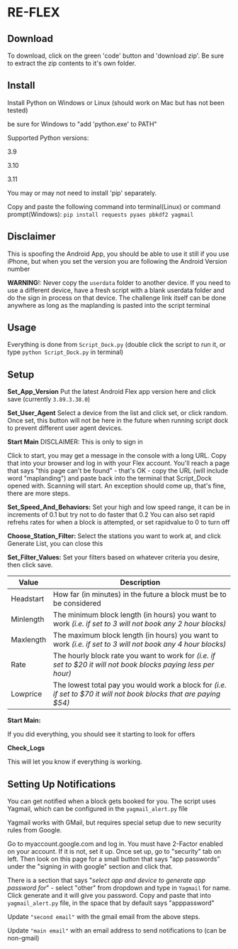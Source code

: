 
# RE-FLEX

## Download
To download, click on the green 'code' button and 'download zip'. Be sure to extract the zip contents to it's own folder.

## Install

Install Python on Windows or Linux (should work on Mac but has not been tested)

be sure for Windows to "add 'python.exe' to PATH"

Supported Python versions:

3.9

3.10

3.11

You may or may not need to install 'pip' separately.

Copy and paste the following command into terminal(Linux) or command prompt(Windows):
`pip install requests pyaes pbkdf2 yagmail`


## Disclaimer
This is spoofing the Android App, you should be able to use it still if you use iPhone, but when you set the version you are following the Android Version number

**WARNING**!: Never copy the `userdata` folder to another device. If you need to use a different device, have a fresh script with a blank userdata folder and do the sign in process on that device. The challenge link itself can be done anywhere as long as the maplanding is pasted into the script terminal

## Usage
Everything is done from `Script_Dock.py` (double click the script to run it, or type `python Script_Dock.py` in terminal)



## Setup

**Set_App_Version**
Put the latest Android Flex app version here and click save (currently `3.89.3.38.0`)

**Set_User_Agent**
Select a device from the list and click set, or click random. Once set, this button will not be here in the future when running script dock to prevent different user agent devices.

**Start Main**
DISCLAIMER: This is only to sign in

Click to start, you may get a message in the console with a long URL. Copy that into your browser and log in with your Flex account. You'll reach a page that says "this page can't be found" - that's OK - copy the URL (will include word "maplanding") and paste back into the terminal that Script_Dock opened with. Scanning will start. An exception should come up, that's fine, there are more steps.

**Set_Speed_And_Behaviors:**
Set your high and low speed range, it can be in increments of 0.1 but try not to do faster that 0.2
You can also set rapid refrehs rates for when a block is attempted, or set rapidvalue to 0 to turn off

**Choose_Station_Filter:**
Select the stations you want to work at, and click Generate List, you can close this


**Set_Filter_Values:**
Set your filters based on whatever criteria you desire, then click save. 


| Value | Description |
|--|--|
| Headstart | How far (in minutes) in the future a block must be to be considered  |
| Minlength | The minimum block length (in hours) you want to work *(i.e. if set to 3 will not book any 2 hour blocks)* |
| Maxlength | The maximum block length (in hours) you want to work *(i.e. if set to 3 will not book any 4 hour blocks)* |
| Rate | The hourly block rate you want to work for *(i.e. if set to $20 it will not book blocks paying less per hour)* |
| Lowprice | The lowest total pay you would work a block for *(i.e. if set to $70 it will not book blocks that are paying $54)* |

**Start Main:**

If you did everything, you should see it starting to look for offers

**Check_Logs**

This will let you know if everything is working.

## Setting Up Notifications
You can get notified when a block gets booked for you. The script uses Yagmail, which can be configured in the `yagmail_alert.py` file

Yagmail works with GMail, but requires special setup due to new security rules from Google. 

Go to myaccount.google.com and log in. You must have 2-Factor enabled on your account. If it is not, set it up. Once set up, go to "security" tab on left. Then look on this page for a small button that says "app passwords" under the "signing in with google" section and click that. 

There is a section that says "*select app and device to generate app password for*" - select "other" from dropdown and type in `Yagmail` for name. Click generate and it will give you password. Copy and paste that into `yagmail_alert.py` file, in the space that by default says "apppassword"

Update `"second email"` with the gmail email from the above steps.

Update `"main email"` with an email address to send notifications to (can be non-gmail)
